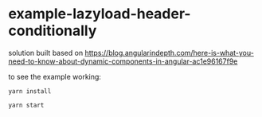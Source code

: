 # example-lazyload-header-conditionally

solution built based on https://blog.angularindepth.com/here-is-what-you-need-to-know-about-dynamic-components-in-angular-ac1e96167f9e


to see the example working:
```
yarn install

yarn start
```
